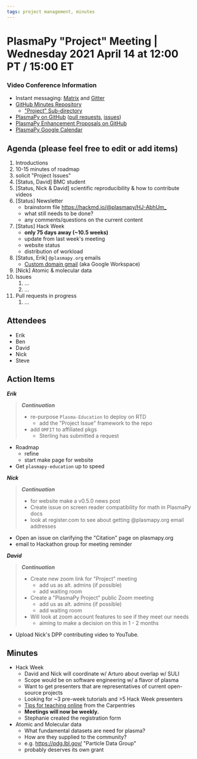 ```yaml
---
tags: project management, minutes
---
```


# PlasmaPy "Project" Meeting | Wednesday 2021 April 14 at 12:00 PT / 15:00 ET

### Video Conference Information
* Instant messaging: [Matrix](https://element.im/app/#/room/#plasmapy:openastronomy.org) and [Gitter](https://gitter.im/PlasmaPy/Lobby)
* [GitHub Minutes Repository](https://github.com/PlasmaPy/plasmapy-project/tree/master/minutes)
    * ["Project" Sub-directory](https://github.com/PlasmaPy/plasmapy-project/tree/master/minutes/_project)
* [PlasmaPy on GitHub](https://github.com/PlasmaPy/plasmapy) ([pull requests](https://github.com/PlasmaPy/plasmapy/pulls), [issues](https://github.com/PlasmaPy/plasmapy/issues))
* [PlasmaPy Enhancement Proposals on GitHub](https://github.com/PlasmaPy/PlasmaPy-PLEPs)
* [PlasmaPy Google Calendar](https://calendar.google.com/calendar?cid=bzVsb3ZkcW0zaWxsam00ZTlrMDd2cmw5bWdAZ3JvdXAuY2FsZW5kYXIuZ29vZ2xlLmNvbQ)

## Agenda (please feel free to edit or add items)

1. Introductions
2. 10-15 minutes of roadmap
3. solicit "Project Issues"
4. [Status, David] BMC student
5. [Status, Nick & David] scientific reproducibility & how to contribute videos
6. [Status] Newsletter
    * brainstorm file <https://hackmd.io/@plasmapy/HJ-AbhUm_>
    * what still needs to be done?
    * any comments/questions on the current content
7. [Status] Hack Week
    * **only 75 days away (~10.5 weeks)**
    * update from last week's meeting
    * website status
    * distribution of workload
6. [Status, Erik] `@plasmapy.org` emails
    * [Custom domain gmail](https://workspace.google.com/products/gmail/?utm_source=google&utm_medium=cpc&utm_campaign=na-US-all-en-dr-bkws-all-all-trial-e-dr-1009892&utm_content=text-ad-none-any-DEV_c-CRE_498266265341-ADGP_Desk%20%7C%20BKWS%20-%20EXA%20%7C%20Txt%20~%20Gmail_Gmail%20General-KWID_43700060649421278-kwd-11688096897&utm_term=KW_custom%20gmail%20address-ST_custom%20gmail%20address&gclid=Cj0KCQjwsLWDBhCmARIsAPSL3_0g8ZiAlCxQ97Lm2yZ3MsNCu5rS8N1fek7K0miOYKJ-pvTkLDgVw4waAq0-EALw_wcB&gclsrc=aw.ds) (aka Google Workspace)
6. [Nick] Atomic & molecular data 
7. Issues
    1. ...
    2. ...
8. Pull requests in progress 
    1. ...
    
## Attendees

* Erik
* Ben
* David
* Nick
* Steve

## Action Items

***Erik***
> ***Continuation***
>
> * re-purpose `Plasma-Education` to deploy on RTD
>   * add the "Project Issue" framework to the repo
> * add `OMFIT` to affiliated pkgs
>   * Sterling has submitted a request
>
* Roadmap
  * refine
  * start make page for website
* Get `plasmapy-education` up to speed

***Nick***
> ***Continuation***
>
> * for website make a v0.5.0 news post
> * Create issue on screen reader compatibility for math in PlasmaPy docs
> * look at register.com to see about getting @plasmapy.org email addresses
> 
* Open an issue on clarifying the "Citation" page on plasmapy.org
* email to Hackathon group for meeting reminder

***David***
> ***Continuation***
>
> * Create new zoom link for "Project" meeting
>     * add us as alt. admins (if possible)
>     * add waiting room
> * Create a "PlasmaPy Project" public Zoom meeting
>     * add us as alt. admins (if possible)
>     * add waiting room
> * Will look at zoom account features to see if they meet our needs
>     * aiming to make a decision on this in 1 - 2 months
> 
* Upload Nick's DPP contributing video to YouTube.

## Minutes

* Hack Week
    * David and Nick will coordinate w/ Arturo about overlap w/ SULI
    * Scope would be on software engineering w/ a flavor of plasma
    * Want to get presenters that are representatives of current open-source projects
    * Looking for ~3 pre-week tutorials and >5 Hack Week presenters
    * [Tips for teaching online](https://carpentries.org/blog/2020/03/tips-for-teaching-online/) from the Carpentries
    * **Meetings will now be weekly.**
    * Stephanie created the registration form
* Atomic and Molecular data
    * What fundamental datasets are need for plasma?
    * How are they supplied to the community?
    * e.g. <https://pdg.lbl.gov/> "Particle Data Group"
    * probably deserves its own grant